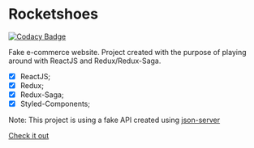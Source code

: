 # Rocketshoes

[![Codacy Badge](https://api.codacy.com/project/badge/Grade/a3d31d0719dc438bb51da4305a02f149)](https://app.codacy.com/manual/Schlickmann/rocketshoes?utm_source=github.com&utm_medium=referral&utm_content=Schlickmann/rocketshoes&utm_campaign=Badge_Grade_Dashboard)

Fake e-commerce website. Project created with the purpose of playing around with ReactJS and Redux/Redux-Saga.

- [x] ReactJS;
- [x] Redux;
- [x] Redux-Saga;
- [x] Styled-Components;

Note: This project is using a fake API created using [json-server](https://github.com/typicode/json-server)

[Check it out](https://rocketshoes-webapp.herokuapp.com/)
